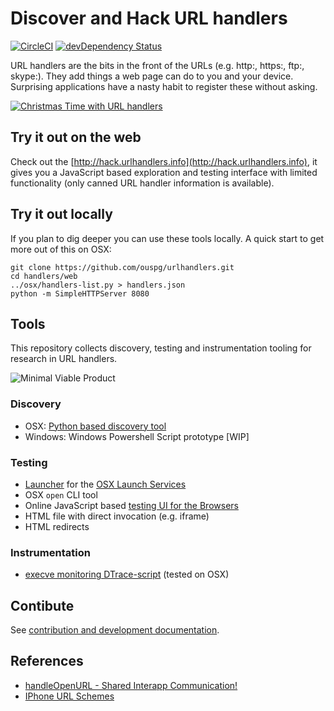 # Discover and Hack URL handlers

[![CircleCI](https://circleci.com/gh/ouspg/urlhandlers.svg?style=shield)](https://circleci.com/gh/ouspg/urlhandlers)
[![devDependency Status](https://david-dm.org/ouspg/urlhandlers/dev-status.svg)](https://david-dm.org/ouspg/urlhandlers#info=devDependencies)

URL handlers are the bits in the front of the URLs (e.g. http:, https:,
ftp:, skype:). They add things a web page can do to you and your device.
Surprising applications have a nasty habit to register these without asking.

[![Christmas Time with URL handlers](https://img.youtube.com/vi/Z9IG9ZD3PNI/0.jpg)](https://www.youtube.com/watch?v=Z9IG9ZD3PNI)

## Try it out on the web

Check out the [http://hack.urlhandlers.info](http://hack.urlhandlers.info),
it gives you a JavaScript based exploration and testing interface with limited
functionality (only canned URL handler information is available).

## Try it out locally

If you plan to dig deeper you can use these tools locally. A quick start to
get more out of this on OSX:

```shell
git clone https://github.com/ouspg/urlhandlers.git
cd handlers/web
../osx/handlers-list.py > handlers.json
python -m SimpleHTTPServer 8080
```

## Tools

This repository collects discovery, testing and instrumentation
tooling for research in URL handlers.

![Minimal Viable Product](https://raw.githubusercontent.com/ouspg/urlhandlers/master/doc/mvp-scaled.png)

### Discovery

* OSX: [Python based discovery tool](osx/handlers-list.py)
* Windows: Windows Powershell Script prototype [WIP]

### Testing

* [Launcher](osx/open.swift) for the [OSX Launch Services](https://developer.apple.com/library/mac/documentation/Carbon/Reference/LaunchServicesReference/#//apple_ref/c/func/LSOpenURLsWithRole)
* OSX `open` CLI tool
* Online JavaScript based [testing UI for the Browsers](http://hack.urlhandlers.info)
* HTML file with direct invocation (e.g. iframe)
* HTML redirects

### Instrumentation

* [execve monitoring DTrace-script](osx/execve.d) (tested on OSX)

## Contibute

See [contribution and development documentation](CONTRIBUTING.md).

## References

* [handleOpenURL - Shared Interapp Communication!](http://handleopenurl.com/)
* [IPhone URL Schemes](http://wiki.akosma.com/IPhone_URL_Schemes)
